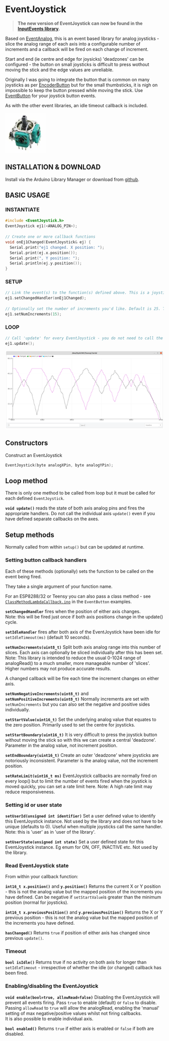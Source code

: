 # EventJoystick

> **The new version of EventJoystick can now be found in the [InputEvents library](https://github.com/Stutchbury/InputEvents).**

Based on [EventAnalog](https://github.com/Stutchbury/EventAnalog), this is an event based library for analog joysticks - slice the analog range of each axis into a configurable number of increments and a callback will be fired on each change of increment. 

Start and end (ie centre and edge for joysicks) 'deadzones' can be configured - the button on small joysticks is difficult to press wothout moving the stick and the edge values are unreliable.

Originally I was going to integrate the button that is common on many joysticks as per [EncoderButton](https://github.com/Stutchbury/EncoderButton) but for the small thumbsticks, it is nigh on impossible to keep the button pressed while moving the stick. Use [EventButton](https://github.com/Stutchbury/EventButton) for your joystick button events.

As with the other event libraries, an idle timeout callback is included.

![Thumb Joystick](images/thumb-joystick.jpg)

## INSTALLATION & DOWNLOAD
Install via the Arduino Library Manager or download from [github](https://github.com/Stutchbury/EventJoystick).

## BASIC USAGE

### INSTANTIATE

```cpp
#include <EventJoystick.h>
EventJoystick ej1(<ANALOG_PIN>);

// Create one or more callback functions 
void onEj1Changed(EventJoystick& ej) {
  Serial.print("ej1 changed. X position: ");
  Serial.print(ej.x.position());
  Serial.print(", Y position: ");
  Serial.println(ej.y.position());
}
```

### SETUP

```cpp
// Link the event(s) to the function(s) defined above. This is a joystick event that will provide access to both axis. It is possible to attach callbacks to individual axis if required. (see examples)
ej1.setChangedHandler(onEj1Changed);

// Optionally set the number of increments you'd like. Default is 25. This is applied to both axis but each axis can be overridden after this is set.
ej1.setNumIncrements(15);

```
### LOOP

```cpp
// Call 'update' for every EventJoystick - you do not need to call the individual axis update() even if using callbacks for individual axis.
ej1.update();
```
![EventJoystin Plot](images/EventJoystick-plot.png)
## Constructors

Construct an EventJoystick
```cpp
EventJoystick(byte analogXPin, byte analogYPin);
```

## Loop method

There is only one method to be called from loop but it must be called for each defined ```EventJoystick```.  

**```void update()```** reads the state of both axis analog pins and fires the appropriate handlers. Do not call the individual axis ```update()``` even if you have defined separate callbacks on the axes.



## Setup methods

Normally called from within ```setup()``` but can be updated at runtime.

### Setting button callback handlers

Each of these methods (optionally) sets the function to be called on the event being fired. 

They take a single argument of your function name.

For an ESP8288/32 or Teensy you can also pass a class method - see [```ClassMethodLambdaCallback.ino```](https://github.com/Stutchbury/EventButton/tree/main/examples/ClassMethodLambdaCallback) in the ```EventButton``` examples.

**```setChangedHandler```** fires when the position of either axis changes.  
Note: this will be fired just once if both axis positions change in the update() cycle.


**```setIdleHandler```** fires after both axis of the EventJoystick have been idle for ```setIdleTimeout(ms)``` (default 10 seconds).

**```setNumIncrements(uint8_t)```** Split both axis analog range into this number of slices. Each axis can optionally be sliced individually after this has been set. Note: This library is intended to reduce the usual 0-1024 range of analogRead() to a much smaller, more manageable number of 'slices'. Higher numbers may not produce accurate results.

A changed callback will be fire each time the increment changes on either axis.

**```setNumNegativeIncrements(uint8_t)```** and **```setNumPositiveIncrements(uint8_t)```** Normally increments are set with ```setNumIncrements``` but you can also set the negative and positive sides individually.


**```setStartValue(uint16_t)```** Set the underlying analog value that equates to the zero position. Primarily used to set the centre for joysticks.

**```setStartBoundary(uint16_t)```** It is very difficult to press the joystick button without moving the stick so with this we can create a central 'deadzone'. Parameter in the analog value, not increment position. 

**```setEndBoundary(uint16_t)```** Create an outer 'deadzone' where joysticks are notoriously inconsistent. Parameter is the analog value, not the increment position.

**```setRateLimit(uint16_t ms)```** EventJoystick callbacks are normally fired on every loop() but to limit the number of events fired when the joystick is moved quickly, you can set a rate limit here. Note: A high rate limit may reduce responsiveness.




### Setting id or user state 

**```setUserId(unsigned int identifier)```** Set a user defined value to identify this EventJoystick instance. Not used by the library and does not have to be unique (defaults to 0). Useful when multiple joysticks call the same handler.  
Note: this is 'user' as in 'user of the library'. 


**```setUserState(unsigned int state)```** Set a user defined state for this EventJoystick instance. Eg enum for ON, OFF, INACTIVE etc. Not used by the library.

### Read EventJoystick state

From within your callback function:

**```int16_t x.position()```** and **```y.position()```**  Returns the current X or Y position - this is not the analog value but the mapped position of the increments you have defined. Can be negative if ```setStartValue```is greater than the minimum position (normal for joysticks).

**```int16_t x.previousPosition()```** and **```y.previousPosition()```** Returns the X or Y previous position - this is not the analog value but the mapped position of the increments you have defined.

**```hasChanged()```** Returns ```true``` if position of either axis has changed since previous ```update()```.

### Timeout

**```bool isIdle()```** Returns true if no activity on both axis for  longer than ```setIdleTimeout``` - irrespective of whether the idle (or changed) callback has been fired.

### Enabling/disabling the EventJoystick

**```void enable(bool=true, allowRead=false)```** Disabling the EventJoystick will prevent all events firing. Pass ```true``` to enable (default) or ```false``` to disable.
Passing ```allowRead``` to ```true``` will allow the analogRead, enabling the 'manual' setting of max negative/positive values whilst not firing callbacks.  
It is also possible to enable individual axis.

**```bool enabled()```** Returns ```true``` if either axis is enabled or ```false``` if both are disabled.



